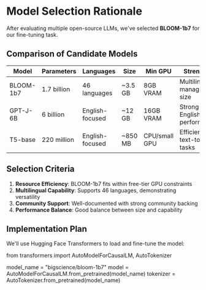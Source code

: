 # Model Selection Rationale

After evaluating multiple open-source LLMs, we've selected **BLOOM-1b7** for our fine-tuning task.

## Comparison of Candidate Models

| Model | Parameters | Languages | Size | Min GPU | Strengths | Weaknesses |
|-------|------------|-----------|------|---------|-----------|------------|
| BLOOM-1b7 | 1.7 billion | 46 languages | ~3.5 GB | 8GB VRAM | Multilingual, manageable size | Less powerful than larger models |
| GPT-J-6B | 6 billion | English-focused | ~12 GB | 16GB VRAM | Strong English performance | Requires more resources |
| T5-base | 220 million | English-focused | ~850 MB | CPU/small GPU | Efficient for text-to-text tasks | Limited context understanding |

## Selection Criteria

1. **Resource Efficiency**: BLOOM-1b7 fits within free-tier GPU constraints
2. **Multilingual Capability**: Supports 46 languages, demonstrating versatility
3. **Community Support**: Well-documented with strong community backing
4. **Performance Balance**: Good balance between size and capability

## Implementation Plan

We'll use Hugging Face Transformers to load and fine-tune the model:

from transformers import AutoModelForCausalLM, AutoTokenizer

model_name = "bigscience/bloom-1b7"
model = AutoModelForCausalLM.from_pretrained(model_name)
tokenizer = AutoTokenizer.from_pretrained(model_name)
